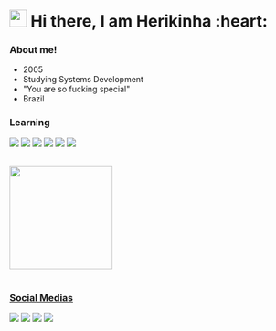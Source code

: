 <h1><img src="https://emojis.slackmojis.com/emojis/images/1570211625/6611/wave-animated.gif?1570211625" width="30"/> Hi there, I am Herikinha :heart:</h1>

### About me!

<ul>
  <li>2005</li>
  <li>Studying Systems Development</li>
  <li>"You are so fucking special"</li>
  <li>Brazil</li>
</ul>

### Learning

<p>
<img src="https://img.shields.io/badge/html5-%23E34F26.svg?style=for-the-badge&logo=html5&logoColor=white"/>
<img src="https://img.shields.io/badge/css3-%231572B6.svg?style=for-the-badge&logo=css3&logoColor=white"/>
<img src="https://img.shields.io/badge/git-%23F05033.svg?style=for-the-badge&logo=git&logoColor=white"/>
<img src="https://img.shields.io/badge/github-%23121011.svg?style=for-the-badge&logo=github&logoColor=white"/>
<img src="https://img.shields.io/badge/Microsoft_Office-D83B01?style=for-the-badge&logo=microsoft-office&logoColor=white"/>
<img src="https://img.shields.io/badge/adobephotoshop-%2331A8FF.svg?style=for-the-badge&logo=adobephotoshop&logoColor=white"/>
</p>

<br>

<div>
<a href="https://github.com/herikasilvaa">
  <img height="180em" src="https://github-readme-stats.vercel.app/api?username=herikasilvaa&show_icons=true&theme=dracula&include_all_commits=true&count_private=true"/>
</div>

<br>


### Social Medias

<p>
  <a heref="https://www.instagram.com/herika395/"><img src="https://img.shields.io/badge/Instagram-E4405F?style=for-the-badge&logo=instagram&logoColor=white"></a>
<img src="https://img.shields.io/badge/Twitter-1DA1F2?style=for-the-badge&logo=twitter&logoColor=white"/>
<img src="https://img.shields.io/badge/Gmail-D14836?style=for-the-badge&logo=gmail&logoColor=white"/>
<img src="https://img.shields.io/badge/Telegram-2CA5E0?style=for-the-badge&logo=telegram&logoColor=white"/>
</p>

 
